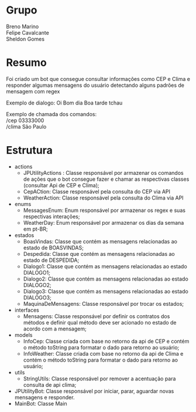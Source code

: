 # Grupo
    
Breno Marino\
Felipe Cavalcante\
Sheldon Gomes
 

# Resumo

Foi criado um bot que consegue consultar informações como CEP e Clima e responder algumas mensagens do usuário detectando alguns padrões de mensagem com regex

Exemplo de dialogo:
Oi 
Bom dia 
Boa tarde
tchau 


Exemplo de chamada dos comandos:\
/cep 03333000\
/clima São Paulo

# Estrutura

 - actions
    -  JPUtilityActions : Classe responsável por armazenar os comandos de ações que o bot consegue fazer e chamar as respectivas classes (consultar Api de CEP e Clima);
    -  CepACtion: Classe responsável pela consulta do CEP via API
    -  WeatherAction: Classe responsável pela consulta do Clima via API
 - enums
    - MessagesEnum: Enum responsável por armazenar os regex e suas respectivas interações;
    - WeatherDay: Enum responsável por armazenar os dias da semana em pt-BR;
 - estados
   - BoasVindas: Classe que contém as mensagens relacionadas ao estado de BOASVINDAS;
   - Despedida: Classe que contém as mensagens relacionadas ao estado de DESPEDIDA;
   - Dialogo1: Classe que contém as mensagens relacionadas ao estado DIALOGO1;
   - Dialogo2: Classe que contém as mensagens relacionadas ao estado DIALOGO2;
   - Dialogo3: Classe que contém as mensagens relacionadas ao estado DIALOGO3;
   - MaquinaDeMensagens: Classe responsável por trocar os estados;
 - interfaces
   - Mensagens: Classe responsável por definir os contratos dos métodos e definir qual método deve ser acionado no estado de acordo com a mensagem;
 - models
   - InfoCep: Classe criada com base no retorno da api de CEP e contém o método toString para formatar o dado para retorno ao usuário;
   - InfoWeather: Classe criada com base no retorno da api de Clima e contém o método toString para formatar o dado para retorno ao usuário;
 - utils
   - StringUtils: Classe responsável por remover a acentuação para consulta de api clima;
  - JPUtilityBot: Classe responsável por iniciar, parar, aguardar novas mensagens e responder.
  - MainBot: Classe Main